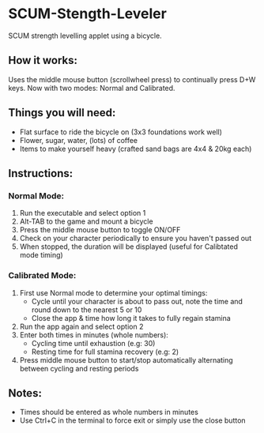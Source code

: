 # SCUM-Stength-Leveler
SCUM strength levelling applet using a bicycle.

## How it works:
Uses the middle mouse button (scrollwheel press) to continually press D+W keys. Now with two modes: Normal and Calibrated.

## Things you will need:
- Flat surface to ride the bicycle on (3x3 foundations work well)
- Flower, sugar, water, (lots) of coffee
- Items to make yourself heavy (crafted sand bags are 4x4 & 20kg each)

## Instructions:

### Normal Mode:
1. Run the executable and select option 1
2. Alt-TAB to the game and mount a bicycle
3. Press the middle mouse button to toggle ON/OFF
4. Check on your character periodically to ensure you haven't passed out
5. When stopped, the duration will be displayed (useful for Calibtated mode timing)

### Calibrated Mode:
1. First use Normal mode to determine your optimal timings:
   - Cycle until your character is about to pass out, note the time and round down to the nearest 5 or 10
   - Close the app & time how long it takes to fully regain stamina
2. Run the app again and select option 2
3. Enter both times in minutes (whole numbers):
   - Cycling time until exhaustion (e.g: 30)
   - Resting time for full stamina recovery (e.g: 2)
4. Press middle mouse button to start/stop automatically alternating between cycling and resting periods

## Notes:
- Times should be entered as whole numbers in minutes
- Use Ctrl+C in the terminal to force exit or simply use the close button
